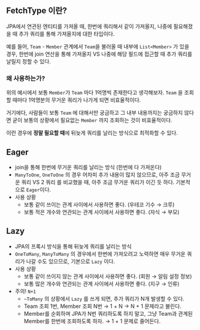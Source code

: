## FetchType 이란?

JPA에서 연관된 엔티티를 가져올 때, 한번에 쿼리해서 같이 가져올지, 나중에 필요해졌을 때 추가 쿼리를 통해 가져올지에 대한 타입이다.

예를 들어, `Team` - `Member` 관계에서 `Team`을 불러올 때 내부에 `List<Member>` 가 있을 경우, 한번에 join 연산을 통해 가져올지 VS 나중에 해당 필드에 접근할 때 추가 쿼리를 날릴지 정할 수 있다.

### 왜 사용하는가?

 위의 예시에서 보통 `Member`가 `Team` 마다 1억명씩 존재한다고 생각해보자. `Team` 을 조회할 때마다 1억명분의 무거운 쿼리가 나가게 되면 비효율적이다.

거기에다, 사람들이 보통 `Team` 에 대해서만 궁금하고 그 내부 내용까지는 궁금하지 않다면 굳이 보통의 상황에서 필요없는 `Member` 까지 조회하는 것이 비효율적이다.

이런 경우에 **정말 필요할 때**에 뒤늦게 쿼리를 날리는 방식으로 최적화할 수 있다.

## Eager

- join을 통해 한번에 무거운 쿼리를 날리는 방식 (한번에 다 가져온다)
- `ManyToOne`, `OneToOne` 의 경우 어차피 추가 내용이 많지 않으므로, 아주 조금 무거운 쿼리 VS 2 쿼리 를 비교했을 때, 아주 조금 무거운 쿼리가 이긴 듯 하다. 기본적으로 `Eager`이다.
- 사용 상황
    - 보통 같이 쓰이는 관계 사이에서 사용하면 좋다. (우테코 기수 → 크루)
    - 보통 적은 개수와 연관되는 관계 사이에서 사용하면 좋다. (자식 → 부모)

## Lazy

- JPA의 프록시 방식을 통해 뒤늦게 쿼리를 날리는 방식
- `OneToMany`, `ManyToMany` 의 경우에서 한번에 가져오려고 노력하면 매우 무거운 쿼리가 나갈 수도 있으므로, 기본으로 `Lazy` 이다.
- 사용 상황
    - 보통 같이 쓰이지 않는 관계 사이에서 사용하면 좋다. (회원 → 알림 설정 정보)
    - 보통 많은 개수와 연관되는 관계 사이에서 사용하면 좋다. (지구 → 인류)
- 주의! `N+1`
    - `~ToMany` 의 상황에서 `Lazy` 를 쓰게 되면, 추가 쿼리가 N개 발생할 수 있다.
    - Team 조회 1번, Member 조회 N번 → 1 + N → N + 1 문제라고 불린다.
    - Member를 순회하며 JPA가 N번 쿼리하도록 하지 말고, 그냥 Team과 관계된 Member를 한번에 조회하도록 하자. → 1 + 1 문제로 줄어든다.